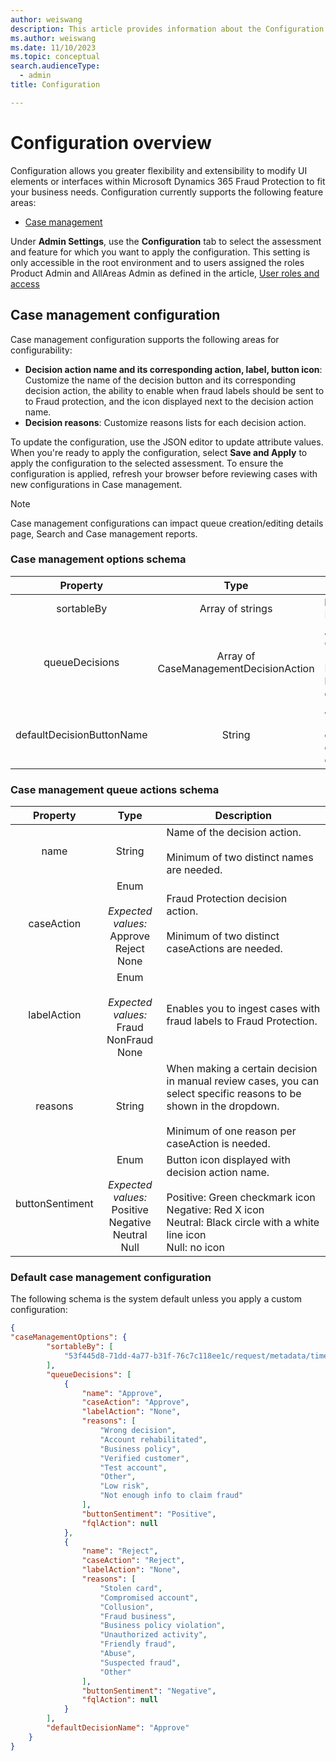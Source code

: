 ```yaml
---
author: weiswang
description: This article provides information about the Configuration.
ms.author: weiswang
ms.date: 11/10/2023
ms.topic: conceptual
search.audienceType:
  - admin
title: Configuration

---
```


# Configuration overview

Configuration allows you greater flexibility and extensibility to modify UI elements or interfaces within Microsoft Dynamics 365 Fraud Protection to fit your business needs. Configuration currently supports the following feature areas:

- [Case management](configuration.md#case-management-configuration)

Under **Admin Settings**, use the **Configuration** tab to select the assessment and feature for which you want to apply the configuration. This setting is only accessible in the root environment and to users assigned the roles Product Admin and AllAreas Admin as defined in the article, [User roles and access](configure-user-access.md)

## Case management configuration

Case management configuration supports the following areas for configurability:

- **Decision action name and its corresponding action, label, button icon**: Customize the name of the decision button and its corresponding decision action, the ability to enable when fraud labels should be sent to to Fraud protection, and the icon displayed next to the decision action name.
- **Decision reasons**: Customize reasons lists for each decision action.

To update the configuration, use the JSON editor to update attribute values. When you're ready to apply the configuration, select **Save and Apply** to apply the configuration to the selected assessment. To ensure the configuration is applied, refresh your browser before reviewing cases with new configurations in Case management.

> [!NOTE]
> Case management configurations can impact queue creation/editing details page, Search and Case management reports.

### Case management options schema
|Property|Type|Description|
| :--------: | :--------------------------------------: |---------------------|
|sortableBy|Array of strings|**Ready-only**; for Fraud Protection internal use.|
|queueDecisions|Array of CaseManagementDecisionAction|An array of CaseManagementQueueActions. <br /> <br /> Each of which are displayed as a button for Case Management decisions.|
|defaultDecisionButtonName|String|Action on timeout for queues. <br /> <br />defaultDecisionButtonName can only be values from queueDecision "name".|

### Case management queue actions schema
|Property|Type|Description|
| :--------: | :--------------------------------------: |---------------------|
|name|String|Name of the decision action. <br /> <br /> Minimum of two distinct names are needed.|
|caseAction|Enum <br /> <br /> *Expected values:* <br /> Approve <br /> Reject <br /> None| Fraud Protection decision action. <br /> <br /> Minimum of two distinct caseActions are needed.|
|labelAction|Enum <br /> <br /> *Expected values:* <br /> Fraud <br /> NonFraud <br /> None | Enables you to ingest cases with fraud labels to Fraud Protection.|
|reasons|String| When making a certain decision in manual review cases, you can select specific reasons to be shown in the dropdown. <br /> <br /> Minimum of one reason per caseAction is needed.|
|buttonSentiment|Enum <br /> <br /> *Expected values:* <br /> Positive <br /> Negative <br /> Neutral <br /> Null|Button icon displayed with decision action name. <br /> <br /> Positive: Green checkmark icon <br /> Negative: Red X icon <br /> Neutral: Black circle with a white line icon <br /> Null: no icon|

### Default case management configuration
The following schema is the system default unless you apply a custom configuration:

```json
{
"caseManagementOptions": {
		"sortableBy": [
			"53f445d8-71dd-4a77-b31f-76c7c118ee1c/request/metadata/timestamp"
		],
		"queueDecisions": [
			{
				"name": "Approve",
				"caseAction": "Approve",
				"labelAction": "None",
				"reasons": [
					"Wrong decision",
					"Account rehabilitated",
					"Business policy",
					"Verified customer",
					"Test account",
					"Other",
					"Low risk",
					"Not enough info to claim fraud"
				],
				"buttonSentiment": "Positive",
				"fqlAction": null
			},
			{
				"name": "Reject",
				"caseAction": "Reject",
				"labelAction": "None",
				"reasons": [
					"Stolen card",
					"Compromised account",
					"Collusion",
					"Fraud business",
					"Business policy violation",
					"Unauthorized activity",
					"Friendly fraud",
					"Abuse",
					"Suspected fraud",
					"Other"
				],
				"buttonSentiment": "Negative",
				"fqlAction": null
			}
		],
		"defaultDecisionName": "Approve"
	}
}  
```

